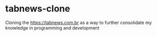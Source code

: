 # tabnews-clone
Cloning the https://tabnews.com.br as a way to further consolidate my knowledge in programming and development
